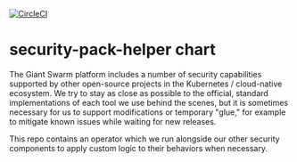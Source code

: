 [![CircleCI](https://circleci.com/gh/giantswarm/security-pack-helper.svg?style=shield)](https://circleci.com/gh/giantswarm/security-pack-helper)

# security-pack-helper chart

The Giant Swarm platform includes a number of security capabilities supported by other open-source projects in the Kubernetes / cloud-native ecosystem.
We try to stay as close as possible to the official, standard implementations of each tool we use behind the scenes, but it is sometimes necessary for us to support modifications or temporary "glue," for example to mitigate known issues while waiting for new releases.

This repo contains an operator which we run alongside our other security components to apply custom logic to their behaviors when necessary.
